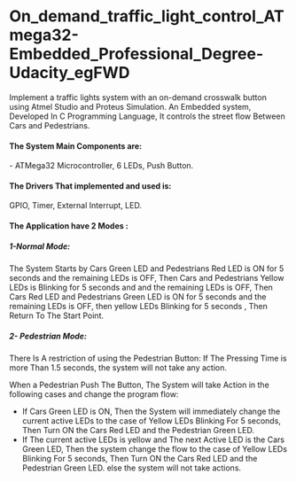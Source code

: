 # On_demand_traffic_light_control_ATmega32-Embedded_Professional_Degree-Udacity_egFWD
Implement a traffic lights system with an on-demand crosswalk button using Atmel Studio and Proteus Simulation.
An Embedded system, Developed In C Programming Language, It controls the street flow Between Cars and Pedestrians. 
<h4 align="left">The System Main Components are:</h4>
- ATMega32 Microcontroller, 6 LEDs, Push Button. 
<h4 align="left">The Drivers That implemented and used is:</h4> 
GPIO, Timer, External Interrupt, LED.
<h4 align="left">The Application have 2 Modes :</h4>
<h5 align="left">1-Normal Mode:</h5>
The System Starts by Cars Green LED and Pedestrians Red LED is ON for 5 seconds and the remaining LEDs is OFF, Then Cars and Pedestrians Yellow LEDs is Blinking for 5 seconds and and the remaining LEDs is OFF, Then Cars Red LED and Pedestrians Green LED is ON for 5 seconds and the remaining LEDs is OFF, then yellow LEDs Blinking for 5 seconds , Then Return To The Start Point.
<h5 align="left">2- Pedestrian Mode:</h5>
There Is A restriction of using the Pedestrian Button: If The Pressing Time is more Than 1.5 seconds, the system will not take any action.

When a Pedestrian Push The Button, The System will take Action in the following cases and change the program flow:
- If Cars Green LED is ON, Then the System will immediately change the current active LEDs to the case of Yellow LEDs Blinking For 5 seconds, Then Turn ON the Cars Red LED and the Pedestrian Green LED.
- If The current active LEDs is yellow and The next Active LED is the Cars Green LED, Then the system change the flow to the case of Yellow LEDs Blinking For 5 seconds, Then Turn ON the Cars Red LED and the Pedestrian Green LED.
else the system will not take actions.
